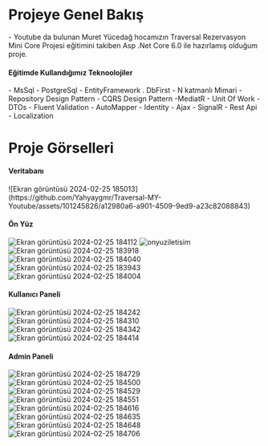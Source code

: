 <h1>Projeye Genel Bakış</h1>
- Youtube da bulunan Muret Yücedağ hocamızın Traversal Rezervasyon Mini Core Projesi eğitimini takiben Asp .Net Core 6.0 ile hazırlamış olduğum proje.

<h4>Eğitimde Kullandığımız Teknoolojiler</h4>
- MsSql
- PostgreSql
- EntityFramework
. DbFirst
- N katmanlı Mimari
- Repository Design Pattern
- CQRS Design Pattern
-MediatR
- Unit Of Work
- DTOs
- Fluent Validation
- AutoMapper
- Identity
- Ajax
- SignalR
- Rest Api
- Localization

<h1>Proje Görselleri</h1>

<h4>Veritabanı</h4>
![Ekran görüntüsü 2024-02-25 185013](https://github.com/Yahyaygmr/Traversal-MY-Youtube/assets/101245826/a12980a6-a901-4509-9ed9-a23c82088843)

<h4>Ön Yüz</h4>

![Ekran görüntüsü 2024-02-25 184112](https://github.com/Yahyaygmr/Traversal-MY-Youtube/assets/101245826/b357c9ef-7f83-4105-8d0f-80271291352b)
![onyuziletisim](https://github.com/Yahyaygmr/Traversal-MY-Youtube/assets/101245826/4910c1d5-d37a-40a8-920c-aae664209c9b)
![Ekran görüntüsü 2024-02-25 183918](https://github.com/Yahyaygmr/Traversal-MY-Youtube/assets/101245826/6fca9f48-2180-42e5-bdfa-c07fa3360236)
![Ekran görüntüsü 2024-02-25 184040](https://github.com/Yahyaygmr/Traversal-MY-Youtube/assets/101245826/a721f991-544a-477c-a7d4-1eb20a3d5e5a)
![Ekran görüntüsü 2024-02-25 183943](https://github.com/Yahyaygmr/Traversal-MY-Youtube/assets/101245826/3de18b51-174e-428a-a998-f25e9bf2a547)
![Ekran görüntüsü 2024-02-25 184004](https://github.com/Yahyaygmr/Traversal-MY-Youtube/assets/101245826/a3a3417e-92fe-4670-8192-cc047cea7d9f)

<h4>Kullanıcı Paneli</h4>

![Ekran görüntüsü 2024-02-25 184242](https://github.com/Yahyaygmr/Traversal-MY-Youtube/assets/101245826/f105f82d-a964-4dd0-a9f6-d1cd9078645f)
![Ekran görüntüsü 2024-02-25 184310](https://github.com/Yahyaygmr/Traversal-MY-Youtube/assets/101245826/c3767424-9a1e-418a-b74c-1b99e70213c1)
![Ekran görüntüsü 2024-02-25 184342](https://github.com/Yahyaygmr/Traversal-MY-Youtube/assets/101245826/e2a3d9e0-8548-4dc1-b5f1-f58f042176aa)
![Ekran görüntüsü 2024-02-25 184414](https://github.com/Yahyaygmr/Traversal-MY-Youtube/assets/101245826/43351976-d4a0-42a4-92c6-1d244b62c053)

<h4>Admin Paneli</h4>

![Ekran görüntüsü 2024-02-25 184729](https://github.com/Yahyaygmr/Traversal-MY-Youtube/assets/101245826/e5df3baf-5108-451d-b142-186c846d14bf)
![Ekran görüntüsü 2024-02-25 184500](https://github.com/Yahyaygmr/Traversal-MY-Youtube/assets/101245826/44bc1351-a606-4417-be87-8a9b83f386f9)
![Ekran görüntüsü 2024-02-25 184529](https://github.com/Yahyaygmr/Traversal-MY-Youtube/assets/101245826/de35a74d-fa8d-4415-8b1b-393402e13138)
![Ekran görüntüsü 2024-02-25 184551](https://github.com/Yahyaygmr/Traversal-MY-Youtube/assets/101245826/eba1255f-204c-4491-85f5-dc56cdf77c97)
![Ekran görüntüsü 2024-02-25 184616](https://github.com/Yahyaygmr/Traversal-MY-Youtube/assets/101245826/008a11df-125b-42cd-a584-452c3485b4cb)
![Ekran görüntüsü 2024-02-25 184635](https://github.com/Yahyaygmr/Traversal-MY-Youtube/assets/101245826/cef1db20-b03d-4226-9346-25199c422514)
![Ekran görüntüsü 2024-02-25 184648](https://github.com/Yahyaygmr/Traversal-MY-Youtube/assets/101245826/f36547bc-866c-4b4d-9c82-07d97367723d)
![Ekran görüntüsü 2024-02-25 184706](https://github.com/Yahyaygmr/Traversal-MY-Youtube/assets/101245826/72a693ee-4f97-49a2-8616-4ebc9c73b5ed)





